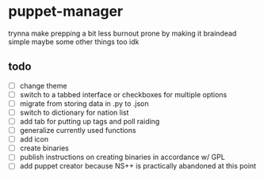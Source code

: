 # puppet-manager
trynna make prepping a bit less burnout prone by making it braindead simple
maybe some other things too idk
## todo
- [ ] change theme
- [ ] switch to a tabbed interface or checkboxes for multiple options
- [ ] migrate from storing data in .py to .json
- [ ] switch to dictionary for nation list
- [ ] add tab for putting up tags and poll raiding
- [ ] generalize currently used functions
- [ ] add icon
- [ ] create binaries 
- [ ] publish instructions on creating binaries in accordance w/ GPL
- [ ] add puppet creator because NS++ is practically abandoned at this point
